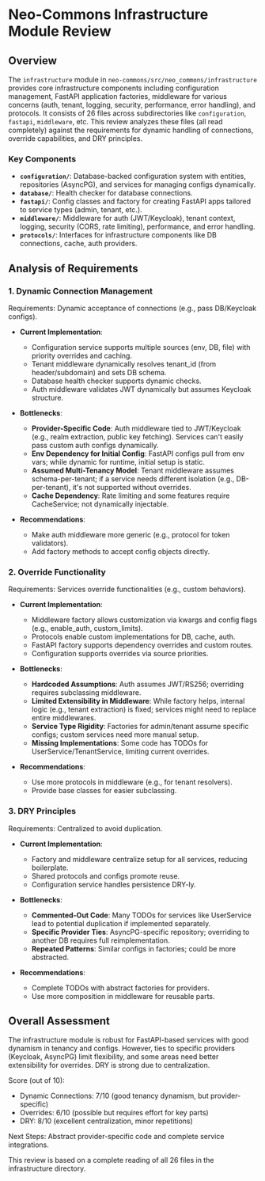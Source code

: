 # Neo-Commons Infrastructure Module Review

## Overview
The `infrastructure` module in `neo-commons/src/neo_commons/infrastructure` provides core infrastructure components including configuration management, FastAPI application factories, middleware for various concerns (auth, tenant, logging, security, performance, error handling), and protocols. It consists of 26 files across subdirectories like `configuration`, `fastapi`, `middleware`, etc. This review analyzes these files (all read completely) against the requirements for dynamic handling of connections, override capabilities, and DRY principles.

### Key Components
- **`configuration/`**: Database-backed configuration system with entities, repositories (AsyncPG), and services for managing configs dynamically.
- **`database/`**: Health checker for database connections.
- **`fastapi/`**: Config classes and factory for creating FastAPI apps tailored to service types (admin, tenant, etc.).
- **`middleware/`**: Middleware for auth (JWT/Keycloak), tenant context, logging, security (CORS, rate limiting), performance, and error handling.
- **`protocols/`**: Interfaces for infrastructure components like DB connections, cache, auth providers.

## Analysis of Requirements

### 1. Dynamic Connection Management
Requirements: Dynamic acceptance of connections (e.g., pass DB/Keycloak configs).

- **Current Implementation**:
  - Configuration service supports multiple sources (env, DB, file) with priority overrides and caching.
  - Tenant middleware dynamically resolves tenant_id (from header/subdomain) and sets DB schema.
  - Database health checker supports dynamic checks.
  - Auth middleware validates JWT dynamically but assumes Keycloak structure.

- **Bottlenecks**:
  - **Provider-Specific Code**: Auth middleware tied to JWT/Keycloak (e.g., realm extraction, public key fetching). Services can't easily pass custom auth configs dynamically.
  - **Env Dependency for Initial Config**: FastAPI configs pull from env vars; while dynamic for runtime, initial setup is static.
  - **Assumed Multi-Tenancy Model**: Tenant middleware assumes schema-per-tenant; if a service needs different isolation (e.g., DB-per-tenant), it's not supported without overrides.
  - **Cache Dependency**: Rate limiting and some features require CacheService; not dynamically injectable.

- **Recommendations**:
  - Make auth middleware more generic (e.g., protocol for token validators).
  - Add factory methods to accept config objects directly.

### 2. Override Functionality
Requirements: Services override functionalities (e.g., custom behaviors).

- **Current Implementation**:
  - Middleware factory allows customization via kwargs and config flags (e.g., enable_auth, custom_limits).
  - Protocols enable custom implementations for DB, cache, auth.
  - FastAPI factory supports dependency overrides and custom routes.
  - Configuration supports overrides via source priorities.

- **Bottlenecks**:
  - **Hardcoded Assumptions**: Auth assumes JWT/RS256; overriding requires subclassing middleware.
  - **Limited Extensibility in Middleware**: While factory helps, internal logic (e.g., tenant extraction) is fixed; services might need to replace entire middlewares.
  - **Service Type Rigidity**: Factories for admin/tenant assume specific configs; custom services need more manual setup.
  - **Missing Implementations**: Some code has TODOs for UserService/TenantService, limiting current overrides.

- **Recommendations**:
  - Use more protocols in middleware (e.g., for tenant resolvers).
  - Provide base classes for easier subclassing.

### 3. DRY Principles
Requirements: Centralized to avoid duplication.

- **Current Implementation**:
  - Factory and middleware centralize setup for all services, reducing boilerplate.
  - Shared protocols and configs promote reuse.
  - Configuration service handles persistence DRY-ly.

- **Bottlenecks**:
  - **Commented-Out Code**: Many TODOs for services like UserService lead to potential duplication if implemented separately.
  - **Specific Provider Ties**: AsyncPG-specific repository; overriding to another DB requires full reimplementation.
  - **Repeated Patterns**: Similar configs in factories; could be more abstracted.

- **Recommendations**:
  - Complete TODOs with abstract factories for providers.
  - Use more composition in middleware for reusable parts.

## Overall Assessment
The infrastructure module is robust for FastAPI-based services with good dynamism in tenancy and configs. However, ties to specific providers (Keycloak, AsyncPG) limit flexibility, and some areas need better extensibility for overrides. DRY is strong due to centralization.

Score (out of 10):
- Dynamic Connections: 7/10 (good tenancy dynamism, but provider-specific)
- Overrides: 6/10 (possible but requires effort for key parts)
- DRY: 8/10 (excellent centralization, minor repetitions)

Next Steps: Abstract provider-specific code and complete service integrations.

This review is based on a complete reading of all 26 files in the infrastructure directory.
